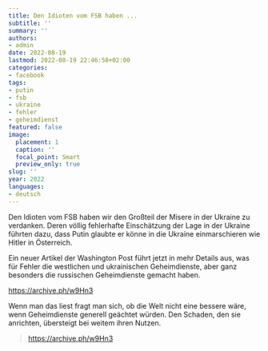 ```yaml
---
title: Den Idioten vom FSB haben ...
subtitle: ''
summary: ''
authors:
- admin
date: 2022-08-19
lastmod: 2022-08-19 22:46:58+02:00
categories:
- facebook
tags:
- putin
- fsb
- ukraine
- fehler
- geheimdienst
featured: false
image:
  placement: 1
  caption: ''
  focal_point: Smart
  preview_only: true
slug: ''
year: 2022
languages:
- deutsch
---
```


Den Idioten vom FSB haben wir den Großteil der Misere in der Ukraine zu verdanken. Deren völlig fehlerhafte Einschätzung der Lage in der Ukraine führten dazu, dass Putin glaubte er könne in die Ukraine einmarschieren wie Hitler in Österreich.  

Ein neuer Artikel der Washington Post führt jetzt in mehr Details aus, was für Fehler die westlichen und ukrainischen Geheimdienste, aber ganz besonders die russischen Geheimdienste gemacht haben. 

https://archive.ph/w9Hn3

Wenn man das liest fragt man sich, ob die Welt nicht eine bessere wäre, wenn Geheimdienste generell geächtet würden. Den Schaden, den sie anrichten, übersteigt bei weitem ihren Nutzen.
> https://archive.ph/w9Hn3
